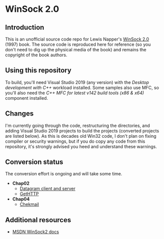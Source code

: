 # WinSock 2.0

## Introduction

This is an unofficial source code repo for Lewis Napper's [WinSock 2.0](https://dl.acm.org/doi/book/10.5555/522582) (1997) book. The source code is reproduced here for reference (so you don't need to dig up the physical media of the book) and remains the copyright of the book authors.

## Using this repository

To build, you'll need Visual Studio 2019 (any version) with the _Desktop development with C++_ workload installed. Some samples also use MFC, so you'll also need the _C++ MFC for latest v142 build tools (x86 & x64)_ component installed.

## Changes

I'm currently going through the code, restructuring the directories, and adding Visual Studio 2019 projects to build the projects (converted projects are listed below). As this is decades old Win32 code, I don't plan on fixing compiler or security warnings, but if you do copy any code from this repository, it's strongly advised you heed and understand these warnings.

## Conversion status

The conversion effort is ongoing and will take some time.

* **Chap02**
  * [Datagram client and server](https://github.com/yottaawesome/winsock-2.0/tree/master/src/Ch02/DataGram)
  * [GetHTTP](https://github.com/yottaawesome/winsock-2.0/tree/master/src/Ch02/GetHTTP)
* **Chap04**
  * [Chekmail](https://github.com/yottaawesome/winsock-2.0/tree/master/src/Ch04)

## Additional resources

* [MSDN WinSock2 docs](https://docs.microsoft.com/en-us/windows/win32/winsock/windows-sockets-start-page-2)
